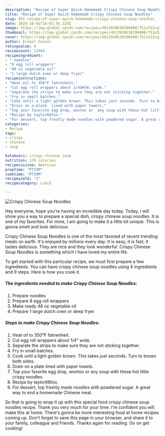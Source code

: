 ```yaml
---
description: "Recipe of Super Quick Homemade Crispy Chinese Soup Noodles"
title: "Recipe of Super Quick Homemade Crispy Chinese Soup Noodles"
slug: 951-recipe-of-super-quick-homemade-crispy-chinese-soup-noodles
date: 2020-10-01T16:03:56.229Z
image: https://img-global.cpcdn.com/recipes/4613938636390400/751x532cq70/crispy-chinese-soup-noodles-recipe-main-photo.jpg
thumbnail: https://img-global.cpcdn.com/recipes/4613938636390400/751x532cq70/crispy-chinese-soup-noodles-recipe-main-photo.jpg
cover: https://img-global.cpcdn.com/recipes/4613938636390400/751x532cq70/crispy-chinese-soup-noodles-recipe-main-photo.jpg
author: Ernest Conner
ratingvalue: 4
reviewcount: 15994
recipeingredient:
- " noodles"
- "8 egg roll wrappers"
- "48 oz vegetable oil"
- "1 large dutch oven or deep fryer"
recipeinstructions:
- "Heat oil to 350°F fahrenheit."
- "Cut egg roll wrappers about 1/4&#34; wide."
- "Separate the strips to make sure they are not sticking together."
- "Fry in small batches."
- "Cook until a light golden brown. This takes just seconds. Turn to brown both sides."
- "Drain on a plate  lined with paper towels."
- "Top your favorite egg drop, wonton or  any soup with these hot little crispy noodles."
- "Recipe by taylor68too."
- "For dessert, top freshly made noodles with powdered sugar. A great way to end a homemade Chinese meal."
categories:
- Recipe
tags:
- crispy
- chinese
- soup

katakunci: crispy chinese soup 
nutrition: 179 calories
recipecuisine: American
preptime: "PT25M"
cooktime: "PT39M"
recipeyield: "2"
recipecategory: Lunch

---
```



![Crispy Chinese Soup Noodles](https://img-global.cpcdn.com/recipes/4613938636390400/751x532cq70/crispy-chinese-soup-noodles-recipe-main-photo.jpg)

Hey everyone, hope you're having an incredible day today. Today, I will show you a way to prepare a special dish, crispy chinese soup noodles. It is one of my favorites. For mine, I am going to make it a little bit unique. This is gonna smell and look delicious.

Crispy Chinese Soup Noodles is one of the most favored of recent trending meals on earth. It's enjoyed by millions every day. It is easy, it is fast, it tastes delicious. They are nice and they look wonderful. Crispy Chinese Soup Noodles is something which I have loved my entire life.




To get started with this particular recipe, we must first prepare a few ingredients. You can have crispy chinese soup noodles using 4 ingredients and 9 steps. Here is how you cook it.

<!--inarticleads1-->

##### The ingredients needed to make Crispy Chinese Soup Noodles:

1. Prepare  noodles
1. Prepare 8 egg roll wrappers
1. Make ready 48 oz vegetable oil
1. Prepare 1 large dutch oven or deep fryer




<!--inarticleads2-->

##### Steps to make Crispy Chinese Soup Noodles:

1. Heat oil to 350°F fahrenheit.
1. Cut egg roll wrappers about 1/4&#34; wide.
1. Separate the strips to make sure they are not sticking together.
1. Fry in small batches.
1. Cook until a light golden brown. This takes just seconds. Turn to brown both sides.
1. Drain on a plate  lined with paper towels.
1. Top your favorite egg drop, wonton or  any soup with these hot little crispy noodles.
1. Recipe by taylor68too.
1. For dessert, top freshly made noodles with powdered sugar. A great way to end a homemade Chinese meal.




So that is going to wrap it up with this special food crispy chinese soup noodles recipe. Thank you very much for your time. I'm confident you will make this at home. There's gonna be more interesting food at home recipes coming up. Don't forget to save this page in your browser, and share it to your family, colleague and friends. Thanks again for reading. Go on get cooking!
